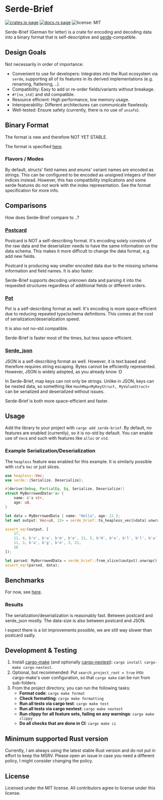 # Serde-Brief

[![crates.io page](https://img.shields.io/crates/v/serde-brief.svg)](https://crates.io/crates/serde-brief)
[![docs.rs page](https://docs.rs/serde-brief/badge.svg)](https://docs.rs/serde-brief/)
![license: MIT](https://img.shields.io/crates/l/serde-brief.svg)

Serde-Brief (German for letter) is a crate for encoding and decoding data into a binary format that is self-descriptive and [serde](https://docs.rs/serde/)-compatible.

## Design Goals

Not necessarily in order of importance:

- Convenient to use for developers: Integrates into the Rust ecosystem via `serde`, supporting all of its features in its derived implementations (e.g. renaming, flattening, ..).
- Compatibility: Easy to add or re-order fields/variants without breakage.
- `#![no_std]` and std compatible.
- Resource efficient: High performance, low memory usage.
- Interoperability: Different architectures can communicate flawlessly.
- Well-tested: Ensure safety (currently, there is no use of `unsafe`).

## Binary Format

The format is new and therefore NOT YET STABLE.

The format is specified [here](./docs/format-specification.md).

### Flavors / Modes

By default, structs' field names and enums' variant names are encoded as strings. This can be configured to be encoded as unsigned integers of their indices instead. However, this has compatibility implications and some serde features do not work with the index representation. See the format specification for more info.

## Comparisons

How does Serde-Brief compare to ..?

### [Postcard](https://docs.rs/postcard/)

Postcard is NOT a self-describing format. It's encoding solely consists of the raw data and the deserializer needs to have the same information on the data schema. This makes it more difficult to change the data format, e.g. add new fields.

Postcard is producing way smaller encoded data due to the missing schema information and field names. It is also faster.

Serde-Brief supports decoding unknown data and parsing it into the requested structures regardless of additional fields or different orders.

### [Pot](https://docs.rs/pot/)

Pot is a self-describing format as well. It's encoding is more space-efficient due to reducing repeated type/schema definitions. This comes at the cost of serialization/deserialization speed.

It is also not no-std compatible.

Serde-Brief is faster most of the times, but less space-efficient.

### [Serde_json](https://docs.rs/serde_json/)

JSON is a self-describing format as well. However, it is text based and therefore requires string escaping. Bytes cannot be efficiently represented. However, JSON is widely adopted, as you already know :D

In Serde-Brief, map keys can not only be strings. Unlike in JSON, keys can be nested data, so something like `HashMap<MyKeyStruct, MyValueStruct>` can be serialized and deserialized without issues.

Serde-Brief is both more space-efficient and faster.

## Usage

Add the library to your project with `cargo add serde-brief`. By default, no features are enabled (currently), so it is no-std by default. You can enable use of `Vec`s and such with features like `alloc` or `std`.

### Example Serialization/Deserialization

The `heapless` feature was enabled for this example. It is similarly possible with `std`'s `Vec` or just slices.

```rust
use heapless::Vec;
use serde::{Serialize, Deserialize};

#[derive(Debug, PartialEq, Eq, Serialize, Deserialize)]
struct MyBorrowedData<'a> {
    name: &'a str,
    age: u8,
}

let data = MyBorrowedData { name: "Holla", age: 21 };
let mut output: Vec<u8, 22> = serde_brief::to_heapless_vec(&data).unwrap();

assert_eq!(output, [
    17,
    11, 4, b'n', b'a', b'm', b'e', 11, 5, b'H', b'o', b'l', b'l', b'a',
    11, 3, b'a', b'g', b'e', 3, 21,
    18
]);

let parsed: MyBorrowedData = serde_brief::from_slice(&output).unwrap();
assert_eq!(parsed, data);
```

## Benchmarks

For now, see [here](https://github.com/FlixCoder/rust_serialization_benchmark/tree/add-brief).

### Results

The serialization/deserialization is reasonably fast. Between postcard and serde_json mostly. The data-size is also between postcard and JSON.

I expect there is a lot improvements possible, we are still way slower than postcard sadly.

## Development & Testing

1. Install [cargo-make](https://github.com/sagiegurari/cargo-make) (and optionally [cargo-nextest](https://github.com/nextest-rs/nextest)): `cargo install cargo-make cargo-nextest`.
2. Optional, but recommended: Put `search_project_root = true` into cargo-make's user configuration, so that `cargo make` can be run from sub-folders.
3. From the project directory, you can run the following tasks:
    - **Format code**: `cargo make format`
    - **Check formatting**: `cargo make formatting`
    - **Run all tests via cargo test**: `cargo make test`
    - **Run all tests via cargo nextest**: `cargo make nextest`
    - **Run clippy for all feature sets, failing on any warnings**: `cargo make clippy`
    - **Do all checks that are done in CI**: `cargo make ci`

## Minimum supported Rust version

Currently, I am always using the latest stable Rust version and do not put in effort to keep the MSRV. Please open an issue in case you need a different policy, I might consider changing the policy.

## License

Licensed under the MIT license. All contributors agree to license under this license.
